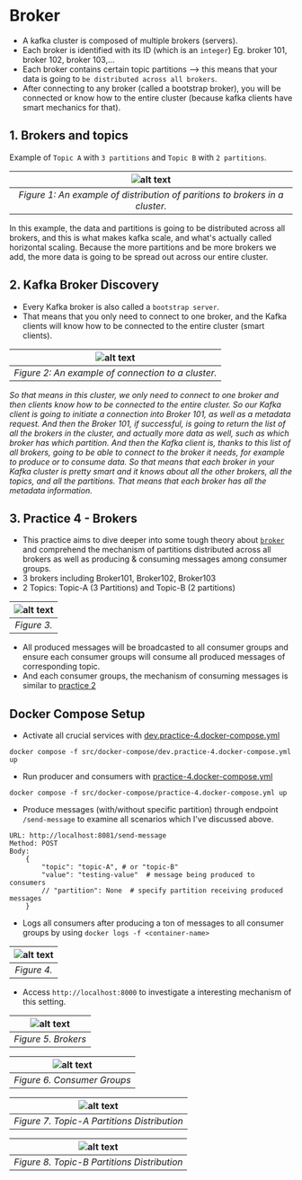 # Broker

- A kafka cluster is composed of multiple brokers (servers).
- Each broker is identified with its ID (which is an `integer`) Eg. broker 101, broker 102, broker 103,...
- Each broker contains certain topic partitions --> this means that your data is going to `be distributed across all brokers`.
- After connecting to any broker (called a bootstrap broker), you will be connected or know how to the entire cluster (because kafka clients have smart mechanics for that).

## 1. Brokers and topics

Example of `Topic A` with `3 partitions` and `Topic B` with `2 partitions`.

|           ![alt text](../../figures/broker/brokers-1.png?raw=true)           |
| :--------------------------------------------------------------------------: |
| _Figure 1: An example of distribution of paritions to brokers in a cluster._ |

In this example, the data and partitions is going to be distributed across all brokers, and this is what makes kafka scale, and what's actually called horizontal scaling. Because the more partitions and be more brokers we add, the more data is going to be spread out across our entire cluster.

## 2. Kafka Broker Discovery

- Every Kafka broker is also called a `bootstrap server`.
- That means that you only need to connect to one broker, and the Kafka clients will know how to be connected to the entire cluster (smart clients).

| ![alt text](../../figures/broker/brokers-2.png?raw=true) |
| :------------------------------------------------------: |
|    _Figure 2: An example of connection to a cluster._    |

_So that means in this cluster, we only need to connect to one broker and then clients know how to be connected to the entire cluster. So our Kafka client is going to initiate a connection into Broker 101, as well as a metadata request. And then the Broker 101, if successful, is going to return the list of all the brokers in the cluster, and actually more data as well, such as which broker has which partition. And then the Kafka client is, thanks to this list of all brokers, going to be able to connect to the broker it needs, for example to produce or to consume data. So that means that each broker in your Kafka cluster is pretty smart and it knows about all the other brokers, all the topics, and all the partitions. That means that each broker has all the metadata information._

## 3. Practice 4 - Brokers

- This practice aims to dive deeper into some tough theory about [`broker`](../broker.md) and comprehend the mechanism of partitions distributed across all brokers as well as producing & consuming messages among consumer groups.
- 3 brokers including Broker101, Broker102, Broker103
- 2 Topics: Topic-A (3 Partitions) and Topic-B (2 partitions)

| ![alt text](../../figures/practice4/topic-replication-factor2.png?raw=true) |
| :-------------------------------------------------------------------------: |
|                                 _Figure 3._                                 |

- All produced messages will be broadcasted to all consumer groups and ensure each consumer groups will consume all produced messages of corresponding topic.
- And each consumer groups, the mechanism of consuming messages is similar to [practice 2](./practice2.md)

## Docker Compose Setup

- Activate all crucial services with [dev.practice-4.docker-compose.yml](../../../src/docker-compose/dev.practice-4.docker-compose.yml)

```
docker compose -f src/docker-compose/dev.practice-4.docker-compose.yml up
```

- Run producer and consumers with [practice-4.docker-compose.yml](../../../src/docker-compose/practice-4.docker-compose.yml)

```
docker compose -f src/docker-compose/practice-4.docker-compose.yml up
```

- Produce messages (with/without specific partition) through endpoint `/send-message` to examine all scenarios which I've discussed above.

```
URL: http://localhost:8081/send-message
Method: POST
Body:
    {
        "topic": "topic-A", # or "topic-B"
        "value": "testing-value"  # message being produced to consumers
        // "partition": None  # specify partition receiving produced messages
    }
```

- Logs all consumers after producing a ton of messages to all consumer groups by using `docker logs -f <container-name>`

| ![alt text](../../figures/practice4/topic-replication-factor1.png?raw=true) |
| :-------------------------------------------------------------------------: |
|                                 _Figure 4._                                 |

- Access `http://localhost:8000` to investigate a interesting mechanism of this setting.

| ![alt text](../../figures/practice4/topic-replication-factor6.png?raw=true) |
| :-------------------------------------------------------------------------: |
|                             _Figure 5. Brokers_                             |

| ![alt text](../../figures/practice4/topic-replication-factor5.png?raw=true) |
| :-------------------------------------------------------------------------: |
|                         _Figure 6. Consumer Groups_                         |

| ![alt text](../../figures/practice4/topic-replication-factor3.png?raw=true) |
| :-------------------------------------------------------------------------: |
|                 _Figure 7. Topic-A Partitions Distribution_                 |

| ![alt text](../../figures/practice4/topic-replication-factor4.png?raw=true) |
| :-------------------------------------------------------------------------: |
|                 _Figure 8. Topic-B Partitions Distribution_                 |
